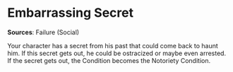 # Embarrassing Secret
**Sources**: Failure (Social)

Your character has a secret from his past that could
come back to haunt him. If this secret gets out, he could be
ostracized or maybe even arrested. If the secret gets out, the
Condition becomes the Notoriety Condition.